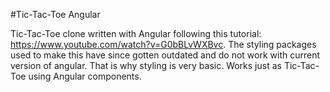 #Tic-Tac-Toe Angular

Tic-Tac-Toe clone written with Angular following this tutorial: https://www.youtube.com/watch?v=G0bBLvWXBvc.
The styling packages used to make this have since gotten outdated and do not work with current version of angular.
That is why styling is very basic. Works just as Tic-Tac-Toe using Angular components.
